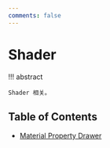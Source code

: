 ```yaml
---
comments: false
---
```


# Shader

!!! abstract

    Shader 相关。

## Table of Contents

- [Material Property Drawer](material-property-drawer.md)